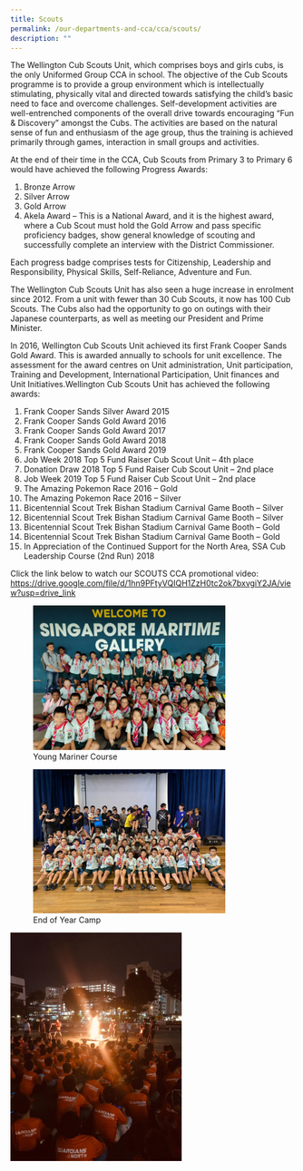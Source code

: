 ```yaml
---
title: Scouts
permalink: /our-departments-and-cca/cca/scouts/
description: ""
---
```

The Wellington Cub Scouts Unit, which comprises boys and girls cubs, is the only Uniformed Group CCA in school. The objective of the Cub Scouts programme is to provide a group environment which is intellectually stimulating, physically vital and directed towards satisfying the child’s basic need to face and overcome challenges. Self-development activities are well-entrenched components of the overall drive towards encouraging “Fun &amp; Discovery” amongst the Cubs. The activities are based on the natural sense of fun and enthusiasm of the age group, thus the training is achieved primarily through games, interaction in small groups and activities.  

At the end of their time in the CCA, Cub Scouts from Primary 3 to Primary 6 would have achieved the following Progress Awards:
1. Bronze Arrow
2. Silver Arrow
3. Gold Arrow
4. Akela Award – This is a National Award, and it is the highest award, where a Cub Scout must hold the Gold Arrow and pass specific proficiency badges, show general knowledge of scouting and successfully complete an interview with the District Commissioner.

Each progress badge comprises tests for Citizenship, Leadership and Responsibility, Physical Skills, Self-Reliance, Adventure and Fun.&nbsp;  

The Wellington Cub Scouts Unit has also seen a huge increase in enrolment since 2012. From a unit with fewer than 30 Cub Scouts, it now has 100 Cub Scouts. The Cubs also had the opportunity to go on outings with their Japanese counterparts, as well as meeting our President and Prime Minister.  

In 2016, Wellington Cub Scouts Unit achieved its first Frank Cooper Sands Gold Award. This is awarded annually to schools for unit excellence. The assessment for the award centres on Unit administration, Unit participation, Training and Development, International Participation, Unit finances and Unit Initiatives.Wellington Cub Scouts Unit has achieved the following awards:
1. Frank Cooper Sands Silver Award 2015
2. Frank Cooper Sands Gold Award 2016
3. Frank Cooper Sands Gold Award 2017
4. Frank Cooper Sands Gold Award 2018
5. Frank Cooper Sands Gold Award 2019
6. Job Week 2018 Top 5 Fund Raiser Cub Scout Unit – 4th&nbsp;place
7. Donation Draw 2018 Top 5 Fund Raiser Cub Scout Unit – 2nd&nbsp;place
8. Job Week 2019 Top 5 Fund Raiser Cub Scout Unit – 2nd&nbsp;place
9. The Amazing Pokemon Race 2016 – Gold
10. The Amazing Pokemon Race 2016 – Silver
11. Bicentennial Scout Trek Bishan Stadium Carnival Game Booth – Silver
12. Bicentennial Scout Trek Bishan Stadium Carnival Game Booth – Silver
13. Bicentennial Scout Trek Bishan Stadium Carnival Game Booth – Gold
14. Bicentennial Scout Trek Bishan Stadium Carnival Game Booth – Gold
15. In Appreciation of the Continued Support for the North Area, SSA Cub Leadership Course (2nd&nbsp;Run) 2018

Click the link below to watch our SCOUTS CCA promotional video:
https://drive.google.com/file/d/1hn9PFtyVQIQH1ZzH0tc2ok7bxvgiY2JA/view?usp=drive_link

<figure>   
<img src="/images/Scout%201.jpg" style="width:80%">
<figcaption> Young Mariner Course </figcaption>  
</figure>

<figure>  
<img src="/images/Scout%202.jpg" style="width:80%">
<figcaption> End of Year Camp </figcaption>  
</figure>

<img src="/images/Scout%203.jpg" style="width:60%">